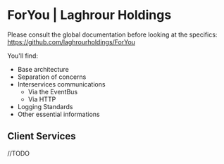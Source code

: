 # ForYou | Laghrour Holdings
 
 Please consult the global documentation before looking at the specifics:
 https://github.com/laghrourholdings/ForYou
 
 You'll find:
  - Base architecture
  - Separation of concerns
  - Interservices communications
      - Via the EventBus
      - Via HTTP
  - Logging Standards
  - Other essential informations
 
## Client Services

//TODO
